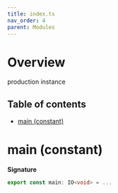```yaml
---
title: index.ts
nav_order: 4
parent: Modules
---
```


# Overview

production instance

<h2 class="text-delta">Table of contents</h2>

- [main (constant)](#main-constant)

# main (constant)

**Signature**

```ts
export const main: IO<void> = ...
```
